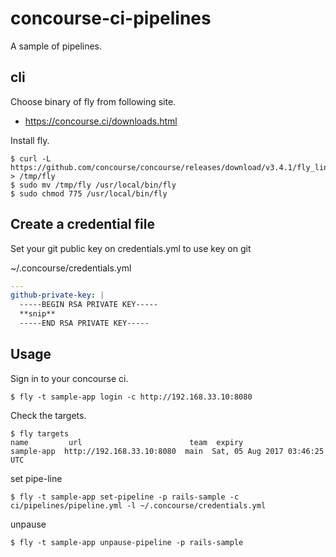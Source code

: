 # concourse-ci-pipelines
A sample of pipelines.

## cli
Choose binary of fly from following site.

- https://concourse.ci/downloads.html

Install fly.

```
$ curl -L https://github.com/concourse/concourse/releases/download/v3.4.1/fly_linux_amd64 > /tmp/fly
$ sudo mv /tmp/fly /usr/local/bin/fly
$ sudo chmod 775 /usr/local/bin/fly
```

## Create a credential file
Set your git public key on credentials.yml to use key on git

~/.concourse/credentials.yml

```yaml
---
github-private-key: |
  -----BEGIN RSA PRIVATE KEY-----
  **snip**
  -----END RSA PRIVATE KEY-----
```

## Usage
Sign in to your concourse ci.

```
$ fly -t sample-app login -c http://192.168.33.10:8080
```

Check the targets.

```
$ fly targets
name         url                        team  expiry
sample-app  http://192.168.33.10:8080  main  Sat, 05 Aug 2017 03:46:25 UTC
```

set pipe-line

```
$ fly -t sample-app set-pipeline -p rails-sample -c ci/pipelines/pipeline.yml -l ~/.concourse/credentials.yml
```

unpause

```
$ fly -t sample-app unpause-pipeline -p rails-sample
```

